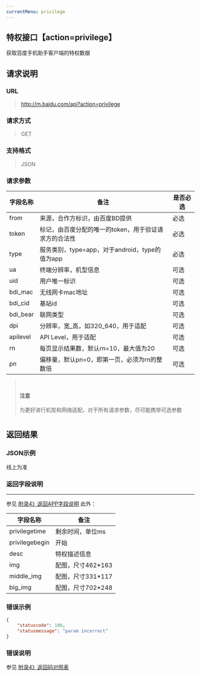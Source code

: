 ```yaml
---
currentMenu: privilege
---
```

## 特权接口【action=privilege】
获取百度手机助手客户端的特权数据

## 请求说明 ##
### URL ###
> http://m.baidu.com/api?action=privilege

### 请求方式 ###
> GET

### 支持格式 ###
> JSON

### 请求参数 ###
|字段名称  | 备注 | 是否必选
| ------------ | ------------ | ------------
| from   | 来源，合作方标识，由百度BD提供 | <red>必选</red>
| token  | 标记，由百度分配的唯一的token，用于验证请求方的合法性 | <red>必选</red>
| type  |服务类别，type=app，对于android，type的值为app | <red>必选</red>
| ua    |终端分辨率，机型信息|    可选
| uid   |用户唯一标识 |可选
| bdi_mac    |无线网卡mac地址| 可选
| bdi_cid    |基站id   |可选
| bdi_bear   |联网类型   |可选
| dpi    |分辨率，宽_高，如320_640，用于适配  |可选
| apilevel|  API Level，用于适配| 可选
| rn |每页显示结果数，默认rn=10，最大值为20 |可选
| pn |偏移量，默认pn=0，即第一页，必须为rn的整数倍  |可选

<blockquote class="bs-callout bs-callout-warning" style="padding:10px"><h4>注意</h4>为更好进行机型和网络适配，对于所有请求参数，尽可能携带可选参数</blockquote>

## 返回结果 ##
### JSON示例 ###
线上为准

### 返回字段说明 ###
----------
参见 [附录4》返回APP字段说明](/api?bdi_docs=1&action=intro&source=natintro_extrainfo4 "附录4》返回APP字段说明")
此外：

|字段名称  | 备注
| ------------ | ------------
|privilegetime	|剩余时间，单位ms
|privilegebegin	|开始
|desc	|特权描述信息
|img	|配图，尺寸462*163
|middle_img|	配图，尺寸331*117
|big_img	|配图，尺寸702*248


### 错误示例 ###
```json
{
    "statuscode": 106,
    "statusmessage": "param incorrect"
}
```

### 错误说明 ###
参见 [附录4》返回码对照表](/api?bdi_docs=1&action=intro&source=natintro_extrainfo4 "附录4》返回码对照表")
